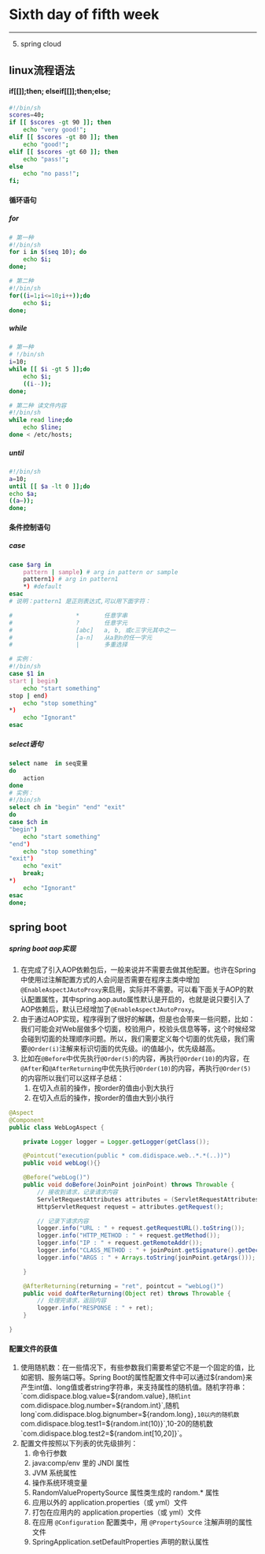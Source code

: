 Sixth day of fifth week
=

---

5. spring cloud

## linux流程语法

#### if[[]];then; elseif[[]];then;else;
```sh
#!/bin/sh
scores=40;
if [[ $scores -gt 90 ]]; then
    echo "very good!";
elif [[ $scores -gt 80 ]]; then
    echo "good!";
elif [[ $scores -gt 60 ]]; then
    echo "pass!";
else
    echo "no pass!";
fi;
```

#### 循环语句

##### for
```sh
# 第一种
#!/bin/sh
for i in $(seq 10); do
    echo $i;
done;

# 第二种
#!/bin/sh
for((i=1;i<=10;i++));do
    echo $i;
done;
```

##### while
```sh
# 第一种
# !/bin/sh
i=10;
while [[ $i -gt 5 ]];do
    echo $i;
    ((i--));
done;

# 第二种 读文件内容
#!/bin/sh
while read line;do
    echo $line;
done < /etc/hosts;
```

##### until
```sh
#!/bin/sh
a=10;
until [[ $a -lt 0 ]];do
echo $a;
((a—));
done;
```

#### 条件控制语句

##### case
```sh
case $arg in  
    pattern | sample) # arg in pattern or sample  
    pattern1) # arg in pattern1  
    *) #default  
esac
# 说明：pattern1 是正则表达式,可以用下面字符：

#                  *       任意字串
#                  ?       任意字元
#                  [abc]   a, b, 或c三字元其中之一
#                  [a-n]   从a到n的任一字元
#                  |       多重选择

# 实例：
#!/bin/sh
case $1 in
start | begin)
    echo "start something"  
stop | end)
    echo "stop something"  
*)
    echo "Ignorant"  
esac
```

##### select语句
```sh
select name  in seq变量
do
    action
done
# 实例：
#!/bin/sh
select ch in "begin" "end" "exit"
do
case $ch in
"begin")
    echo "start something"  
"end")
    echo "stop something"  
"exit")
    echo "exit"  
    break;
*)
    echo "Ignorant"  
esac
done;
```

## spring boot

##### spring boot aop实现
1. 在完成了引入AOP依赖包后，一般来说并不需要去做其他配置。也许在Spring中使用过注解配置方式的人会问是否需要在程序主类中增加`@EnableAspectJAutoProxy`来启用，实际并不需要。可以看下面关于AOP的默认配置属性，其中spring.aop.auto属性默认是开启的，也就是说只要引入了AOP依赖后，默认已经增加了`@EnableAspectJAutoProxy`。
2. 由于通过AOP实现，程序得到了很好的解耦，但是也会带来一些问题，比如：我们可能会对Web层做多个切面，校验用户，校验头信息等等，这个时候经常会碰到切面的处理顺序问题。所以，我们需要定义每个切面的优先级，我们需要`@Order(i)`注解来标识切面的优先级。i的值越小，优先级越高。
3. 比如在`@Before`中优先执行`@Order(5)`的内容，再执行`@Order(10)`的内容，在`@After`和`@AfterReturning`中优先执行`@Order(10)`的内容，再执行`@Order(5)`的内容所以我们可以这样子总结：
    1. 在切入点前的操作，按order的值由小到大执行
    2. 在切入点后的操作，按order的值由大到小执行

```java
@Aspect
@Component
public class WebLogAspect {

    private Logger logger = Logger.getLogger(getClass());

    @Pointcut("execution(public * com.didispace.web..*.*(..))")
    public void webLog(){}

    @Before("webLog()")
    public void doBefore(JoinPoint joinPoint) throws Throwable {
        // 接收到请求，记录请求内容
        ServletRequestAttributes attributes = (ServletRequestAttributes) RequestContextHolder.getRequestAttributes();
        HttpServletRequest request = attributes.getRequest();

        // 记录下请求内容
        logger.info("URL : " + request.getRequestURL().toString());
        logger.info("HTTP_METHOD : " + request.getMethod());
        logger.info("IP : " + request.getRemoteAddr());
        logger.info("CLASS_METHOD : " + joinPoint.getSignature().getDeclaringTypeName() + "." + joinPoint.getSignature().getName());
        logger.info("ARGS : " + Arrays.toString(joinPoint.getArgs()));

    }

    @AfterReturning(returning = "ret", pointcut = "webLog()")
    public void doAfterReturning(Object ret) throws Throwable {
        // 处理完请求，返回内容
        logger.info("RESPONSE : " + ret);
    }

}
```

#### 配置文件的获值
1. 使用随机数：在一些情况下，有些参数我们需要希望它不是一个固定的值，比如密钥、服务端口等。Spring Boot的属性配置文件中可以通过${random}来产生int值、long值或者string字符串，来支持属性的随机值。随机字符串：`com.didispace.blog.value=${random.value}`,随机int `com.didispace.blog.number=${random.int}`,随机long`com.didispace.blog.bignumber=${random.long}`,10以内的随机数`com.didispace.blog.test1=${random.int(10)}`,10-20的随机数`com.didispace.blog.test2=${random.int[10,20]}`。
2. 配置文件按照以下列表的优先级排列：
    1. 命令行参数
    2. java:comp/env 里的 JNDI 属性
    3. JVM 系统属性
    4. 操作系统环境变量
    5. RandomValuePropertySource 属性类生成的 random.* 属性
    6. 应用以外的 application.properties（或 yml）文件
    7. 打包在应用内的 application.properties（或 yml）文件
    8. 在应用 `@Configuration` 配置类中，用 `@PropertySource` 注解声明的属性文件
    9. SpringApplication.setDefaultProperties 声明的默认属性